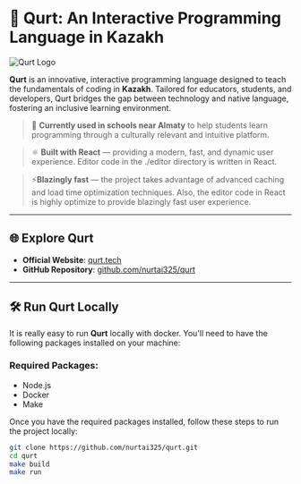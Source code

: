 # 🚀 Qurt: An Interactive Programming Language in Kazakh

![Qurt Logo](https://qurt.tech/images/logo.png)

**Qurt** is an innovative, interactive programming language designed to teach the fundamentals of coding in **Kazakh**. Tailored for educators, students, and developers, Qurt bridges the gap between technology and native language, fostering an inclusive learning environment.

> 🏫 **Currently used in schools near Almaty** to help students learn programming through a culturally relevant and intuitive platform.

> ⚛️ **Built with React** — providing a modern, fast, and dynamic user experience. Editor code in the ./editor directory is written in React.

> ⚡**Blazingly fast** — the project takes advantage of advanced caching and load time optimization techniques. Also, the editor code in React is highly optimize to provide blazingly fast user experience.

---

## 🌐 Explore Qurt

- **Official Website**: [qurt.tech](https://qurt.tech)
- **GitHub Repository**: [github.com/nurtai325/qurt](https://github.com/nurtai325/qurt)

---

## 🛠️ Run Qurt Locally

It is really easy to run **Qurt** locally with docker. You'll need to have the following packages installed on your machine:

### Required Packages:

- Node.js
- Docker
- Make

Once you have the required packages installed, follow these steps to run the project locally:

```bash
git clone https://github.com/nurtai325/qurt.git
cd qurt
make build
make run
